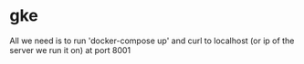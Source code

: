 # gke

All we need is to run
'docker-compose up'
and curl to localhost (or ip of the server we run it on) at port 8001
